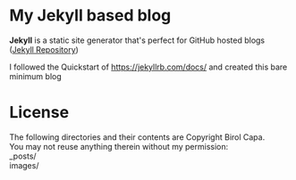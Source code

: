 # My Jekyll based blog

**Jekyll** is a static site generator that's perfect for GitHub hosted blogs ([Jekyll Repository](https://github.com/jekyll/jekyll))

I followed the Quickstart of https://jekyllrb.com/docs/ and created this bare minimum blog

# License
The following directories and their contents are Copyright Birol Capa.  
You may not reuse anything therein without my permission:  
_posts/  
images/  